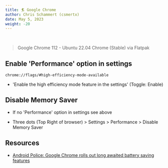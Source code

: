 ```yaml
---
title: 🏄 Google Chrome
author: Chris Schammert (csmertx)
date: May 5, 2023
weight: -20
---
```


<br />

> Google Chrome 112 - Ubuntu 22.04 Chrome (Stable) via Flatpak

## Enable 'Performance' option in settings

```
chrome://flags/#high-efficiency-mode-available
```

- 'Enable the high efficiency mode feature in the settings' (Toggle: Enable)


## Disable Memory Saver

- If no 'Performance' option in settings see above

- Three dots (Top Right of browser) > Settings > Performance > Disable Memory Saver

## Resources

- [Android Police: Google Chrome rolls out long awaited battery saving features](https://www.androidpolice.com/google-chrome-110-energy-saver-memory-features/)
